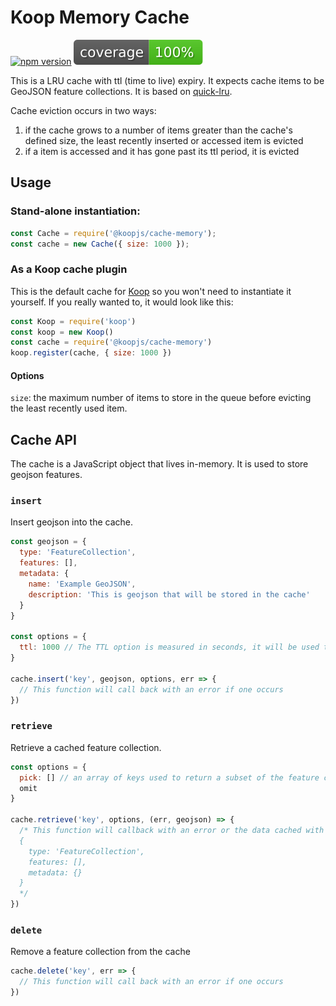 # Koop Memory Cache
[![npm version][npm-img]][npm-url]
![coverage](./coverage.svg)

This is a LRU cache with ttl (time to live) expiry. It expects cache items to be GeoJSON feature collections. It is based on [quick-lru](https://github.com/sindresorhus/quick-lru). 

Cache eviction occurs in two ways:
1. if the cache grows to a number of items greater than the cache's defined size, the least recently inserted or accessed item is evicted
2. if a item is accessed and it has gone past its ttl period, it is evicted
## Usage

### Stand-alone instantiation:

```js
const Cache = require('@koopjs/cache-memory');
const cache = new Cache({ size: 1000 });
```

### As a Koop cache plugin
This is the default cache for [Koop](https://github.com/koopjs/koop) so you won't need to instantiate it yourself. If you really wanted to, it would look like this:

```js
const Koop = require('koop')
const koop = new Koop()
const cache = require('@koopjs/cache-memory')
koop.register(cache, { size: 1000 })
```
#### Options
`size`: the maximum number of items to store in the queue before evicting the least recently used item.

## Cache API
The cache is a JavaScript object that lives in-memory. It is used to store geojson features.

### `insert`
Insert geojson into the cache.


```js
const geojson = {
  type: 'FeatureCollection',
  features: [],
  metadata: { 
    name: 'Example GeoJSON',
    description: 'This is geojson that will be stored in the cache'
  }
}

const options = {
  ttl: 1000 // The TTL option is measured in seconds, it will be used to set the `maxAge` property in the LRU cache
}

cache.insert('key', geojson, options, err => {
  // This function will call back with an error if one occurs
})
```

### `retrieve`
Retrieve a cached feature collection.

```js
const options = {
  pick: [] // an array of keys used to return a subset of the feature collections root level properties
  omit
} 

cache.retrieve('key', options, (err, geojson) => {
  /* This function will callback with an error or the data cached with the passed key. It will return undefined if not found or expired.
  {
    type: 'FeatureCollection',
    features: [],
    metadata: {}
  }
  */
})
```

### `delete`
Remove a feature collection from the cache

```js
cache.delete('key', err => {
  // This function will call back with an error if one occurs
})
```

[npm-img]: https://img.shields.io/npm/v/@koopjs/cache-memory.svg?style=flat-square
[npm-url]: https://www.npmjs.com/package/@koopjs/cache-memory